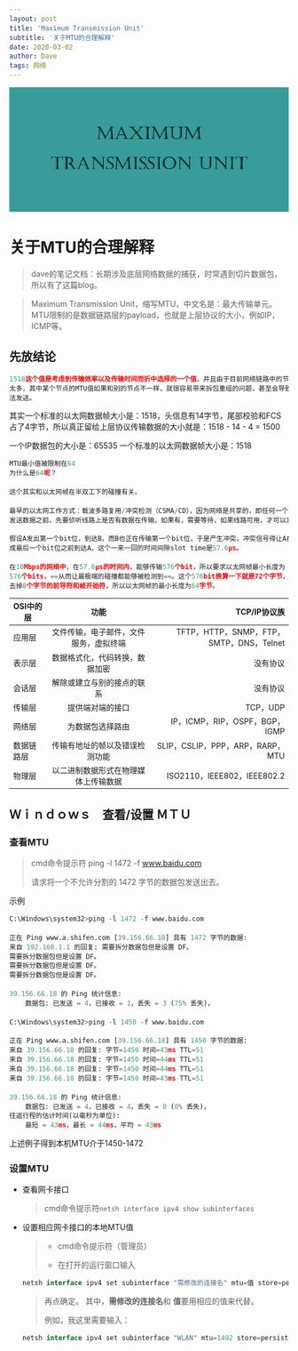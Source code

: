 ```yaml
---
layout: post
title: 'Maximum Transmission Unit'
subtitle: '关于MTU的合理解释'
date: 2020-03-02
author: Dave
tags: 网络 
---
```

![](https://raw.githubusercontent.com/dendyikbc/PicGoBed/master/imgMTU.jpg)

# 关于MTU的合理解释

>dave的笔记文档：长期涉及底层网络数据的捕获，时常遇到切片数据包，所以有了这篇blog。


>Maximum Transmission Unit，缩写MTU，中文名是：最大传输单元。
>MTU限制的是数据链路层的payload，也就是上层协议的大小，例如IP，ICMP等。

## 先放结论

```python
1518这个值是考虑到传输效率以及传输时间而折中选择的一个值，并且由于目前网络链路中的节点
太多，其中某个节点的MTU值如果和别的节点不一样，就很容易带来拆包重组的问题，甚至会导致无
法发送。
```

其实一个标准的以太网数据帧大小是：1518，头信息有14字节，尾部校验和FCS占了4字节，所以真正留给上层协议传输数据的大小就是：1518 - 14 - 4 = 1500

一个IP数据包的大小是：65535
一个标准的以太网数据帧大小是：1518

```python
MTU最小值被限制在64
为什么是64呢？

这个其实和以太网帧在半双工下的碰撞有关。

最早的以太网工作方式：载波多路复用/冲突检测（CSMA/CD），因为网络是共享的，即任何一个节点
发送数据之前，先要侦听线路上是否有数据在传输，如果有，需要等待，如果线路可用，才可以发送。

假设A发出第一个bit位，到达B，而B也正在传输第一个bit位，于是产生冲突，冲突信号得让A在完
成最后一个bit位之前到达A，这个一来一回的时间间隙slot time是57.6μs。

在10Mbps的网络中，在57.6μs的时间内，能够传输576个bit，所以要求以太网帧最小长度为
576个bits，==从而让最极端的碰撞都能够被检测到==。这个576bit换算一下就是72个字节，
去掉8个字节的前导符和帧开始符，所以以太网帧的最小长度为64字节。
```

| OSI中的层        | 功能           | TCP/IP协议族 |
| ------------- |:-------------:| -----:|
| 应用层      | 文件传输，电子邮件，文件服务，虚拟终端 | TFTP，HTTP，SNMP，FTP，SMTP，DNS，Telnet |
| 表示层      | 数据格式化，代码转换，数据加密      |   没有协议 |
| 会话层      | 解除或建立与别的接点的联系      |    没有协议 |
| 传输层      | 提供端对端的接口      |    TCP，UDP |
| 网络层      | 为数据包选择路由      |    IP，ICMP，RIP，OSPF，BGP，IGMP |
| 数据链路层   | 传输有地址的帧以及错误检测功能      |    SLIP，CSLIP，PPP，ARP，RARP，MTU |
| 物理层      | 以二进制数据形式在物理媒体上传输数据      |    ISO2110，IEEE802，IEEE802.2 |


## Ｗｉｎｄｏｗｓ　查看/设置 ＭＴＵ
### 查看MTU
>   cmd命令提示符 ping -l 1472 -f www.baidu.com
>   
>   请求将一个不允许分割的 1472 字节的数据包发送出去。

示例
```python
C:\Windows\system32>ping -l 1472 -f www.baidu.com

正在 Ping www.a.shifen.com [39.156.66.18] 具有 1472 字节的数据:
来自 192.168.1.1 的回复: 需要拆分数据包但是设置 DF。
需要拆分数据包但是设置 DF。
需要拆分数据包但是设置 DF。
需要拆分数据包但是设置 DF。

39.156.66.18 的 Ping 统计信息:
    数据包: 已发送 = 4，已接收 = 1，丢失 = 3 (75% 丢失)，

C:\Windows\system32>ping -l 1450 -f www.baidu.com

正在 Ping www.a.shifen.com [39.156.66.18] 具有 1450 字节的数据:
来自 39.156.66.18 的回复: 字节=1450 时间=43ms TTL=51
来自 39.156.66.18 的回复: 字节=1450 时间=44ms TTL=51
来自 39.156.66.18 的回复: 字节=1450 时间=44ms TTL=51
来自 39.156.66.18 的回复: 字节=1450 时间=43ms TTL=51

39.156.66.18 的 Ping 统计信息:
    数据包: 已发送 = 4，已接收 = 4，丢失 = 0 (0% 丢失)，
往返行程的估计时间(以毫秒为单位):
    最短 = 43ms，最长 = 44ms，平均 = 43ms
```

上述例子得到本机MTU介于1450-1472

### 设置MTU
+ 查看网卡接口
    
    >cmd命令提示符`netsh interface ipv4 show subinterfaces`
+ 设置相应网卡接口的本地MTU值
    >+ cmd命令提示符（管理员）
    >
    >+ 在打开的运行窗口输入
    >
    ```java
    netsh interface ipv4 set subinterface "需修改的连接名" mtu=值 store=persistent
    ```
    >  再点确定。
    >  其中，**需修改的连接名**和 **值**要用相应的值来代替。
    >
    >  例如，我这里需要输入：
    ```java
    netsh interface ipv4 set subinterface "WLAN" mtu=1492 store=persistent
    ```




